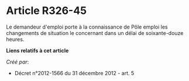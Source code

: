 # Article R326-45

Le demandeur d'emploi porte à la connaissance de Pôle emploi les changements de situation le concernant dans un délai de
soixante-douze heures.

**Liens relatifs à cet article**

_Créé par_:

  - Décret n°2012-1566 du 31 décembre 2012 - art. 5

